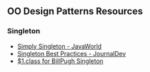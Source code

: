 ## OO Design Patterns Resources

### Singleton

- [Simply Singleton - JavaWorld](http://www.javaworld.com/article/2073352/core-java/simply-singleton.html)
- [Singleton Best Practices - JournalDev](http://www.journaldev.com/1377/java-singleton-design-pattern-best-practices-examples)
- [$1.class for BillPugh Singleton](http://stackoverflow.com/questions/17006585/why-does-classname1-class-generate-in-this-situation)
